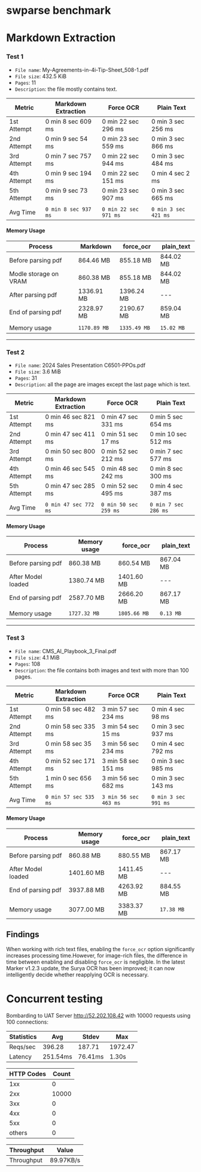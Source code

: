 # swparse benchmark

# Markdown Extraction

### Test 1

- `File name`: My-Agreements-in-4i-Tip-Sheet_508-1.pdf
- `File size`: 432.5 KiB
- `Pages`: 11
- `Description`: the file mostly contains text.


| Metric         | Markdown Extraction   |     Force OCR       |    Plain Text       | 
|----------------|-----------------------|---------------------|---------------------|
| 1st Attempt    | 0 min 8 sec 609 ms    | 0 min 22 sec 296 ms | 0 min 3 sec 256 ms  |
| 2nd Attempt    | 0 min 9 sec 54 ms     | 0 min 23 sec 559 ms | 0 min 3 sec 866 ms  |
| 3rd Attempt    | 0 min 7 sec 757 ms    | 0 min 22 sec 944 ms | 0 min 3 sec 484 ms  |
| 4th Attempt    | 0 min 9 sec 194 ms    | 0 min 22 sec 151 ms | 0 min 4 sec 2 ms    |
| 5th Attempt    | 0 min 9 sec 73 ms     | 0 min 23 sec 907 ms | 0 min 3 sec 665 ms  |
|                |                       |                     |                     |
| Avg Time       | `0 min 8 sec 937 ms`  |`0 min 22 sec 971 ms`|`0 min 3 sec 421 ms` |


#### Memory Usage 

| Process              | Markdown     | force_ocr    | plain_text |
| ---------------------| ------------ | ------------ | ---------- |
| Before parsing pdf   | 864.46 MB    | 855.18 MB    | 844.02 MB  |
| Modle storage on VRAM| 860.38 MB    | 855.18 MB    | 844.02 MB  |
| After parsing pdf    | 1336.91 MB  | 1396.24 MB   | ---        |
| End of parsing pdf   | 2328.97 MB   | 2190.67 MB   | 859.04 MB  |
|                      |              |              |            |
| Memory usage         | `1170.89 MB` | `1335.49 MB` | `15.02 MB` |

---

### Test 2

- `File name`: 2024 Sales Presentation C6501-PPOs.pdf  
- `File size`: 3.6 MiB
- `Pages`: 31
- `Description`: all the page are images except the last page which is text.

| Metric         |  Markdown Extraction  |     Force OCR        |    Plain Text       | 
|----------------|-----------------------|----------------------|---------------------|
| 1st Attempt    | 0 min 46 sec 821 ms   | 0 min 47 sec 331 ms  |0 min 5 sec 654 ms   |
| 2nd Attempt    | 0 min 47 sec 411 ms   | 0 min 51 sec 17 ms   |0 min 10 sec 512 ms  |
| 3rd Attempt    | 0 min 50 sec 800 ms   | 0 min 52 sec 212 ms  |0 min 7 sec 577 ms   |
| 4th Attempt    | 0 min 46 sec 545 ms   | 0 min 48 sec 242 ms  |0 min 8 sec 300 ms   |
| 5th Attempt    | 0 min 47 sec 285 ms   | 0 min 52 sec 495 ms  |0 min 4 sec 387 ms   |
|                |                       |                      |                     |
| Avg Time       | `0 min 47 sec 772 ms` | `0 min 50 sec 259 ms`|`0 min 7 sec 286 ms` |

#### Memory Usage 
 
| Process            | Memory usage | force_ocr    | plain_text |
| ------------------ | ------------ | ------------ | ---------- |
| Before parsing pdf | 860.38 MB    | 860.54 MB    | 867.04 MB  |
| After Model loaded | 1380.74 MB   | 1401.60 MB   | ---        |
| End of parsing pdf | 2587.70 MB   | 2666.20 MB   | 867.17 MB  |
|                    |              |              |            |
| Memory usage       | `1727.32 MB` | `1805.66 MB` | `0.13 MB`  |

---

### Test 3

- `File name`: CMS_AI_Playbook_3_Final.pdf 
- `File size`: 4.1 MiB
- `Pages`: 108
- `Description`: the file contains both images and text with more than 100 pages.

| Metric         |   Markdown Extraction       |     Force OCR        |    Plain Text       | 
|----------------|-----------------------------|----------------------|---------------------|
| 1st Attempt    | 0 min 58 sec 482 ms         | 3 min 57 sec 234 ms  |  0 min 4 sec 98 ms  |
| 2nd Attempt    | 0 min 58 sec 335 ms         | 3 min 54 sec 15 ms   |  0 min 3 sec 937 ms |
| 3rd Attempt    | 0 min 58 sec 35 ms          | 3 min 56 sec 234 ms  |  0 min 4 sec 792 ms |
| 4th Attempt    | 0 min 52 sec 171 ms         | 3 min 58 sec 151 ms  |  0 min 3 sec 985 ms |
| 5th Attempt    | 1 min 0 sec 656 ms          | 3 min 56 sec 682 ms  |  0 min 3 sec 143 ms |
|                |                             |                      |                     |
| Avg Time       | `0 min 57 sec 535 ms`       |`3 min 56 sec 463 ms` |`0 min 3 sec 991 ms` |

#### Memory Usage 

| Process            | Memory usage | force_ocr | plain_text |
| ------------------ | ------------ | --------- | ---------- |
| Before parsing pdf | 860.88 MB    |880.55 MB  | 867.17 MB  |
| After Model loaded | 1401.60 MB   |1411.45 MB |    ---     |
| End of parsing pdf | 3937.88 MB   |4263.92 MB | 884.55 MB  |
|                    |              |           |            |
| Memory usage       | 3077.00 MB   |3383.37 MB | `17.38 MB` |

## Findings

When working with rich text files, enabling the `force_ocr` option significantly increases processing time.However, for image-rich files, the difference in time between enabling and disabling `force_ocr` is negligible. In the latest Marker v1.2.3 update, the Surya OCR has been improved; it can now intelligently decide whether reapplying OCR is necessary.



# Concurrent testing

Bombarding to UAT Server http://52.202.108.42 with 10000 requests using 100 connections:

| **Statistics** | **Avg**    | **Stdev**    | **Max**     |
|----------------|------------|--------------|-------------|
| Reqs/sec       | 396.28     | 187.71       | 1972.47     |
| Latency        | 251.54ms   | 76.41ms      | 1.30s       |

| **HTTP Codes** | **Count** |
|----------------|-----------|
| 1xx            | 0         |
| 2xx            | 10000     |
| 3xx            | 0         |
| 4xx            | 0         |
| 5xx            | 0         |
| others         | 0         |

| **Throughput** | **Value** |
|----------------|-----------|
| Throughput     | 89.97KB/s |